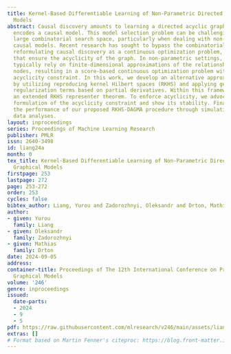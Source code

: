 ```yaml
---
title: Kernel-Based Differentiable Learning of Non-Parametric Directed Acyclic Graphical
  Models
abstract: Causal discovery amounts to learning a directed acyclic graph (DAG) that
  encodes a causal model. This model selection problem can be challenging due to its
  large combinatorial search space, particularly when dealing with non-parametric
  causal models. Recent research has sought to bypass the combinatorial search by
  reformulating causal discovery as a continuous optimization problem, employing constraints
  that ensure the acyclicity of the graph. In non-parametric settings, existing approaches
  typically rely on finite-dimensional approximations of the relationships between
  nodes, resulting in a score-based continuous optimization problem with a smooth
  acyclicity constraint. In this work, we develop an alternative approximation method
  by utilizing reproducing kernel Hilbert spaces (RKHS) and applying general sparsity-inducing
  regularization terms based on partial derivatives. Within this framework, we introduce
  an extended RKHS representer theorem. To enforce acyclicity, we advocate the log-determinant
  formulation of the acyclicity constraint and show its stability. Finally, we assess
  the performance of our proposed RKHS-DAGMA procedure through simulations and illustrative
  data analyses.
layout: inproceedings
series: Proceedings of Machine Learning Research
publisher: PMLR
issn: 2640-3498
id: liang24a
month: 0
tex_title: Kernel-Based Differentiable Learning of Non-Parametric Directed Acyclic
  Graphical Models
firstpage: 253
lastpage: 272
page: 253-272
order: 253
cycles: false
bibtex_author: Liang, Yurou and Zadorozhnyi, Oleksandr and Drton, Mathias
author:
- given: Yurou
  family: Liang
- given: Oleksandr
  family: Zadorozhnyi
- given: Mathias
  family: Drton
date: 2024-09-05
address:
container-title: Proceedings of The 12th International Conference on Probabilistic
  Graphical Models
volume: '246'
genre: inproceedings
issued:
  date-parts:
  - 2024
  - 9
  - 5
pdf: https://raw.githubusercontent.com/mlresearch/v246/main/assets/liang24a/liang24a.pdf
extras: []
# Format based on Martin Fenner's citeproc: https://blog.front-matter.io/posts/citeproc-yaml-for-bibliographies/
---
```

